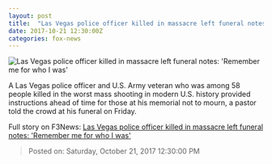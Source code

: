 ```yaml
---
layout: post
title:  "Las Vegas police officer killed in massacre left funeral notes: 'Remember me for who I was'"
date: 2017-10-21 12:30:00Z
categories: fox-news
---
```


![Las Vegas police officer killed in massacre left funeral notes: 'Remember me for who I was'](http://a57.foxnews.com/images.foxnews.com/content/fox-news/us/2017/10/21/las-vegas-police-officer-killed-in-massacre-left-funeral-notes-remember-me-for-who-was/_jcr_content/article-text/article-par-5/inline_spotlight_ima/image.img.jpg/612/344/1508588152215.jpg?ve=1&tl=1)

A Las Vegas police officer and U.S. Army veteran who was among 58 people killed in the worst mass shooting in modern U.S. history provided instructions ahead of time for those at his memorial not to mourn, a pastor told the crowd at his funeral on Friday.


Full story on F3News: [Las Vegas police officer killed in massacre left funeral notes: 'Remember me for who I was'](http://www.f3nws.com/n/RGscKH)

> Posted on: Saturday, October 21, 2017 12:30:00 PM
